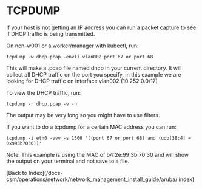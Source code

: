 # TCPDUMP

If your host is not getting an IP address you can run a packet capture to see if DHCP traffic is being transmitted.

On ncn-w001 or a worker/manager with kubectl, run:

```
tcpdump -w dhcp.pcap -envli vlan002 port 67 or port 68
```

This will make a .pcap file named dhcp in your current directory. It will collect all DHCP traffic on the port you specify, in this example we are looking for DHCP traffic on interface vlan002 (10.252.0.0/17)

To view the DHCP traffic, run:

```
tcpdump -r dhcp.pcap -v -n
```

The output may be very long so you might have to use filters.

If you want to do a tcpdump for a certain MAC address you can run:

```
tcpdump -i eth0 -vvv -s 1500 '((port 67 or port 68) and (udp[38:4] = 0x993b7030))'
```

Note: This example is using the MAC of b4:2e:99:3b:70:30 and will show the output on your terminal and not save to a file. 

[Back to Index](/docs-csm/operations/network/network_management_install_guide/aruba/
index)